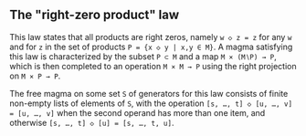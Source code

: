 ## The "right-zero product" law

This law states that all products are right zeros, namely `w ◇ z = z` for any `w` and for `z` in the set of products `P = {x ◇ y | x,y ∈ M}`.  A magma satisfying this law is characterized by the subset `P ⊂ M` and a map `M × (M∖P) → P`, which is then completed to an operation `M × M → P` using the right projection on `M × P → P`.

The free magma on some set `S` of generators for this law consists of finite non-empty lists of elements of `S`, with the operation `[s, …, t] ◇ [u, …, v] = [u, …, v]` when the second operand has more than one item, and otherwise `[s, …, t] ◇ [u] = [s, …, t, u]`.

